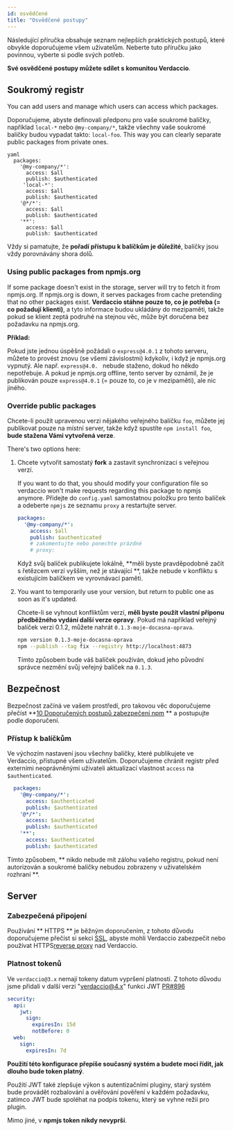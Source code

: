 ```yaml
---
id: osvědčené
title: "Osvědčené postupy"
---
```


Následující příručka obsahuje seznam nejlepších praktických postupů, které obvykle doporučujeme všem uživatelům. Neberte tuto příručku jako povinnou, vyberte si podle svých potřeb.

**Své osvědčené postupy můžete sdílet s komunitou Verdaccio**.

## Soukromý registr

You can add users and manage which users can access which packages.

Doporučujeme, abyste definovali předponu pro vaše soukromé balíčky, například `local-*` nebo `@my-company/*`, takže všechny vaše soukromé balíčky budou vypadat takto: `local-foo`. This way you can clearly separate public packages from private ones.

    yaml
      packages:
        '@my-company/*':
          access: $all
          publish: $authenticated
         'local-*':
          access: $all
          publish: $authenticated
        '@*/*':
          access: $all
          publish: $authenticated
        '**':
          access: $all
          publish: $authenticated

Vždy si pamatujte, že **pořadí přístupu k balíčkům je důležité**, balíčky jsou vždy porovnávány shora dolů.

### Using public packages from npmjs.org

If some package doesn't exist in the storage, server will try to fetch it from npmjs.org. If npmjs.org is down, it serves packages from cache pretending that no other packages exist. **Verdaccio stáhne pouze to, co je potřeba (= co požadují klienti)**, a tyto informace budou ukládány do mezipaměti, takže pokud se klient zeptá podruhé na stejnou věc, může být doručena bez požadavku na npmjs.org.

**Příklad:**

Pokud jste jednou úspěšně požádali o `express@4.0.1` z tohoto serveru, můžete to provést znovu (se všemi závislostmi) kdykoliv, i když je npmjs.org vypnutý. Ale např. `express@4.0. ` nebude staženo, dokud ho někdo nepotřebuje. A pokud je npmjs.org offline, tento server by oznámil, že je publikován pouze `express@4.0.1` (= pouze to, co je v mezipaměti), ale nic jiného.

### Override public packages

Chcete-li použít upravenou verzi nějakého veřejného balíčku `foo`, můžete jej publikovat pouze na místní server, takže když spustíte `npm install foo`, **bude stažena Vámi vytvořená verze**.

There's two options here:

1. Chcete vytvořit samostatý **fork** a zastavit synchronizaci s veřejnou verzí.
    
    If you want to do that, you should modify your configuration file so verdaccio won't make requests regarding this package to npmjs anymore. Přidejte do `config.yaml` samostatnou položku pro tento balíček a odeberte `npmjs` ze seznamu `proxy` a restartujte server.
    
    ```yaml
    packages:
      '@my-company/*':
        access: $all
        publish: $authenticated
        # zakomentujte nebo ponechte prázdné
        # proxy:
    ```
    
    Když svůj balíček publikujete lokálně, **měli byste pravděpodobně začít s řetězcem verzí vyšším, než je stávající **, takže nebude v konfliktu s existujícím balíčkem ve vyrovnávací paměti.

2. You want to temporarily use your version, but return to public one as soon as it's updated.
    
    Chcete-li se vyhnout konfliktům verzí, **měli byste použít vlastní příponu předběžného vydání další verze opravy**. Pokud má například veřejný balíček verzi 0.1.2, můžete nahrát `0.1.3-moje-docasna-oprava`.
    
    ```bash
    npm version 0.1.3-moje-docasna-oprava
    npm --publish --tag fix --registry http://localhost:4873
    ```
    
    Tímto způsobem bude váš balíček používán, dokud jeho původní správce nezmění svůj veřejný balíček na `0.1.3`.

## Bezpečnost

Bezpečnost začíná ve vašem prostředí, pro takovou věc doporučujeme přečíst **[10 Doporučených postupů zabezpečení npm](https://snyk.io/blog/ten-npm-security-best-practices/) ** a postupujte podle doporučení.

### Přístup k balíčkům

Ve výchozím nastavení jsou všechny balíčky, které publikujete ve Verdaccio, přístupné všem uživatelům. Doporučujeme chránit registr před externími neoprávněnými uživateli aktualizací vlastnost `access` na `$authenticated`.

```yaml
  packages:
    '@my-company/*':
      access: $authenticated
      publish: $authenticated
    '@*/*':
      access: $authenticated
      publish: $authenticated
    '**':
      access: $authenticated
      publish: $authenticated
   ```

Tímto způsobem, ** nikdo nebude mít zálohu vašeho registru, pokud není autorizován a soukromé balíčky nebudou zobrazeny v uživatelském rozhraní **.

## Server

### Zabezpečená připojení

Používání ** HTTPS ** je běžným doporučením, z tohoto důvodu doporučujeme přečíst si sekci [SSL](ssl.md), abyste mohli Verdaccio zabezpečit nebo používat HTTPS[reverse proxy](reverse-proxy.md) nad Verdaccio.

### Platnost tokenů

Ve `verdaccio@3.x` nemají tokeny datum vypršení platnosti. Z tohoto důvodu jsme přidali v další verzi "verdaccio@4.x" funkci JWT [PR#896](https://github.com/verdaccio/verdaccio/pull/896)

```yaml
security:
  api:
    jwt:
      sign:
        expiresIn: 15d
        notBefore: 0
  web:
    sign:
      expiresIn: 7d
```

**Použití této konfigurace přepíše současný systém a budete moci řídit, jak dlouho bude token platný**.

Použití JWT také zlepšuje výkon s autentizačními pluginy, starý systém bude provádět rozbalování a ověřování pověření v každém požadavku, zatímco JWT bude spoléhat na podpis tokenu, který se vyhne režii pro plugin.

Mimo jiné, v **npmjs token nikdy nevyprší**.